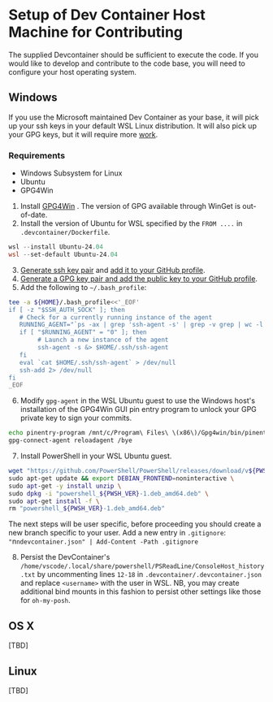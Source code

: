 # Setup of Dev Container Host Machine for Contributing

The supplied Devcontainer should be sufficient to execute the code.
If you would like to develop and contribute to the code base, you will need to configure your host operating system.

## Windows

If you use the Microsoft maintained Dev Container as your base, it will pick up your ssh keys in your default WSL Linux distribution.
It will also pick up your GPG keys, but it will require more [work](https://code.visualstudio.com/remote/advancedcontainers/sharing-git-credentials).

### Requirements

* Windows Subsystem for Linux
* Ubuntu
* GPG4Win

1. Install [GPG4Win](https://gpg4win.org/) . The version of GPG available through WinGet is out-of-date.
2. Install the version of Ubuntu for WSL specified by the `FROM ....` in `.devcontainer/Dockerfile`.

```Powershell
wsl --install Ubuntu-24.04
wsl --set-default Ubuntu-24.04
```
3. [Generate ssh key pair](https://docs.github.com/en/authentication/connecting-to-github-with-ssh/generating-a-new-ssh-key-and-adding-it-to-the-ssh-agent) and [add it to your GitHub profile](https://docs.github.com/en/authentication/connecting-to-github-with-ssh/adding-a-new-ssh-key-to-your-github-account).
4. [Generate a GPG key pair and add the public key to your GitHub profile](https://docs.github.com/en/authentication/managing-commit-signature-verification/generating-a-new-gpg-key).
5. Add the following to `~/.bash_profile`:
```bash
tee -a ${HOME}/.bash_profile<<'_EOF'
if [ -z "$SSH_AUTH_SOCK" ]; then
   # Check for a currently running instance of the agent
   RUNNING_AGENT="`ps -ax | grep 'ssh-agent -s' | grep -v grep | wc -l | tr -d '[:space:]'`"
   if [ "$RUNNING_AGENT" = "0" ]; then
        # Launch a new instance of the agent
        ssh-agent -s &> $HOME/.ssh/ssh-agent
   fi
   eval `cat $HOME/.ssh/ssh-agent` > /dev/null
   ssh-add 2> /dev/null
fi
_EOF
```

6. Modify `gpg-agent` in the WSL Ubuntu guest to use the Windows host's installation of the GPG4Win GUI pin entry program to unlock your GPG private key to sign your commits.

```Bash
echo pinentry-program /mnt/c/Program\ Files\ \(x86\)/Gpg4win/bin/pinentry.exe > ~/.gnupg/gpg-agent.conf
gpg-connect-agent reloadagent /bye
```

7. Install PowerShell in your WSL Ubuntu guest.

```Bash
wget "https://github.com/PowerShell/PowerShell/releases/download/v${PWSH_VER}/powershell_${PWSH_VER}-1.deb_amd64.deb" \
sudo apt-get update && export DEBIAN_FRONTEND=noninteractive \
sudo apt-get -y install unzip \
sudo dpkg -i "powershell_${PWSH_VER}-1.deb_amd64.deb" \
sudo apt-get install -f \
rm "powershell_${PWSH_VER}-1.deb_amd64.deb" 
```
The next steps will be user specific, before proceeding you should create a new branch specific to your user.
Add a new entry in  `.gitignore`:  `"`n`ndevcontainer.json" | Add-Content -Path .gitignore`

8. Persist the DevContainer's `/home/vscode/.local/share/powershell/PSReadLine/ConsoleHost_history.txt` by uncommenting lines `12-18` in `.devcontainer/.devcontainer.json` and replace `<username>` with the user in WSL.
NB, you may create additional bind mounts in this fashion to persist other settings like those for `oh-my-posh`. 


## OS X

[TBD]

## Linux

[TBD]